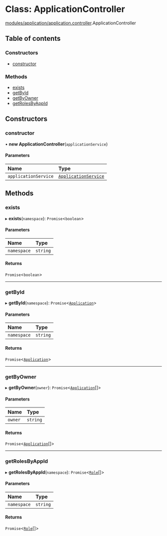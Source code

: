 # Class: ApplicationController

[modules/application/application.controller](../modules/modules_application_application_controller.md).ApplicationController

## Table of contents

### Constructors

- [constructor](modules_application_application_controller.ApplicationController.md#constructor)

### Methods

- [exists](modules_application_application_controller.ApplicationController.md#exists)
- [getById](modules_application_application_controller.ApplicationController.md#getbyid)
- [getByOwner](modules_application_application_controller.ApplicationController.md#getbyowner)
- [getRolesByAppId](modules_application_application_controller.ApplicationController.md#getrolesbyappid)

## Constructors

### constructor

• **new ApplicationController**(`applicationService`)

#### Parameters

| Name | Type |
| :------ | :------ |
| `applicationService` | [`ApplicationService`](modules_application_application_service.ApplicationService.md) |

## Methods

### exists

▸ **exists**(`namespace`): `Promise`<`boolean`\>

#### Parameters

| Name | Type |
| :------ | :------ |
| `namespace` | `string` |

#### Returns

`Promise`<`boolean`\>

___

### getById

▸ **getById**(`namespace`): `Promise`<[`Application`](modules_application_application_entity.Application.md)\>

#### Parameters

| Name | Type |
| :------ | :------ |
| `namespace` | `string` |

#### Returns

`Promise`<[`Application`](modules_application_application_entity.Application.md)\>

___

### getByOwner

▸ **getByOwner**(`owner`): `Promise`<[`Application`](modules_application_application_entity.Application.md)[]\>

#### Parameters

| Name | Type |
| :------ | :------ |
| `owner` | `string` |

#### Returns

`Promise`<[`Application`](modules_application_application_entity.Application.md)[]\>

___

### getRolesByAppId

▸ **getRolesByAppId**(`namespace`): `Promise`<[`Role`](modules_role_role_entity.Role.md)[]\>

#### Parameters

| Name | Type |
| :------ | :------ |
| `namespace` | `string` |

#### Returns

`Promise`<[`Role`](modules_role_role_entity.Role.md)[]\>

